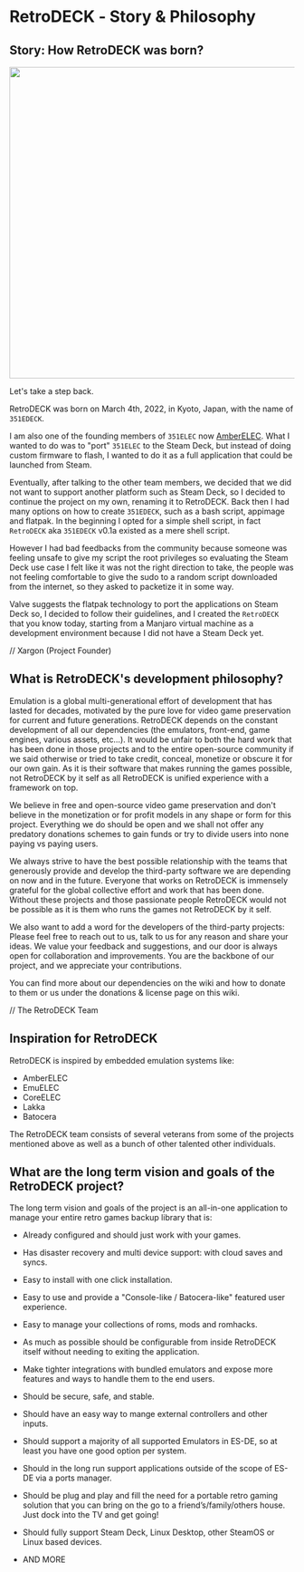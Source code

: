 # RetroDECK ‐ Story & Philosophy

## Story: How RetroDECK was born?

<img src="../../wiki_images/logos/351e-deck-logo.png" width="550">

Let's take a step back.

RetroDECK was born on March 4th, 2022, in Kyoto, Japan, with the name of `351EDECK`.

I am also one of the founding members of `351ELEC` now [AmberELEC](https://amberelec.org/).
What I wanted to do was to "port" `351ELEC` to the Steam Deck, but instead of doing custom firmware to flash, I wanted to do it as a full application that could be launched from Steam.

Eventually, after talking to the other team members, we decided that we did not want to support another platform such as Steam Deck, so I decided to continue the project on my own, renaming it to RetroDECK.
Back then I had many options on how to create `351EDECK`, such as a bash script, appimage and flatpak.
In the beginning I opted for a simple shell script, in fact `RetroDECK` aka `351EDECK` v0.1a existed as a mere shell script.

However I had bad feedbacks from the community because someone was feeling unsafe to give my script the root privileges so evaluating the Steam Deck use case I felt like it was not the right direction to take, the people was not feeling comfortable to give the sudo to a random script downloaded from the internet, so they asked to packetize it in some way.

Valve suggests the flatpak technology to port the applications on Steam Deck so, I decided to follow their guidelines, and I created the `RetroDECK` that you know today, starting from a Manjaro virtual machine as a development environment because I did not have a Steam Deck yet.

// Xargon (Project Founder)

## What is RetroDECK's development philosophy?

Emulation is a global multi-generational effort of development that has lasted for decades, motivated by the pure love for video game preservation for current and future generations. RetroDECK depends on the constant development of all our dependencies (the emulators, front-end, game engines, various assets, etc…). It would be unfair to both the hard work that has been done in those projects and to the entire open-source community if we said otherwise or tried to take credit, conceal, monetize or obscure it for our own gain. As it is their software that makes running the games possible, not RetroDECK by it self as all RetroDECK is unified experience with a framework on top.

We believe in free and open-source video game preservation and don't believe in the monetization or for profit models in any shape or form for this project. Everything we do should be open and we shall not offer any predatory donations schemes to gain funds
or try to divide users into none paying vs paying users.

We always strive to have the best possible relationship with the teams that generously provide and develop the third-party software we are depending on now and in the future. Everyone that works on RetroDECK is immensely grateful for the global collective effort and work that has been done. Without these projects and those passionate people RetroDECK would not be possible as it is them who runs the games not RetroDECK by it self.

We also want to add a word for the developers of the third-party projects: Please feel free to reach out to us, talk to us for any reason and share your ideas. We value your feedback and suggestions, and our door is always open for collaboration and improvements. You are the backbone of our project, and we appreciate your contributions.

You can find more about our dependencies on the wiki and how to donate to them or us under the donations & license page on this wiki.

// The RetroDECK Team

## Inspiration for RetroDECK

RetroDECK is inspired by embedded emulation systems like:

- AmberELEC
- EmuELEC
- CoreELEC
- Lakka
- Batocera


The RetroDECK team consists of several veterans from some of the projects mentioned above as well as a bunch of other talented other individuals.

## What are the long term vision and goals of the RetroDECK project?


The long term vision and goals of the project is an all-in-one application to manage your entire retro games backup library that is:

- Already configured and should just work with your games.

- Has disaster recovery and multi device support: with cloud saves and syncs.

- Easy to install with one click installation.

- Easy to use and provide a "Console-like / Batocera-like" featured user experience.

- Easy to manage your collections of roms, mods and romhacks.

- As much as possible should be configurable from inside RetroDECK itself without needing to exiting the application.

- Make tighter integrations with bundled emulators and expose more features and ways to handle them to the end users.

- Should be secure, safe, and stable.

- Should have an easy way to mange external controllers and other inputs.

- Should support a majority of all supported Emulators in ES-DE, so at least you have one good option per system.

- Should in the long run support applications outside of the scope of ES-DE via a ports manager.

- Should be plug and play and fill the need for a portable retro gaming solution that you can bring on the go to a friend’s/family/others house. Just dock into the TV and get going!

- Should fully support Steam Deck, Linux Desktop, other SteamOS or Linux based devices.

- AND MORE
